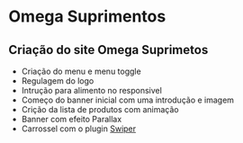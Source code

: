 # Omega Suprimentos

## Criação do site Omega Suprimetos

- Criação do menu e menu toggle
- Regulagem do logo 
- Intrução para alimento no responsivel
- Começo do banner inicial com uma introdução e imagem
- Crição da lista de produtos com animação
- Banner com efeito Parallax
- Carrossel com o plugin <a href="https://swiperjs.com">Swiper</a>